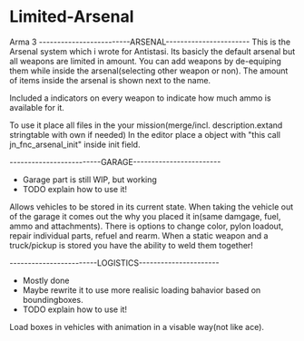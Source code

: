 # Limited-Arsenal
Arma 3
-------------------------ARSENAL-----------------------
This is the Arsenal system which i wrote for Antistasi.
Its basicly the default arsenal but all weapons are limited in amount. 
You can add weapons by de-equiping them while inside the arsenal(selecting other weapon or non).
The amount of items inside the arsenal is shown next to the name.

Included a indicators on every weapon to indicate how much ammo is available for it.

To use it place all files in the your mission(merge/incl. description.extand stringtable with own if needed)
In the editor place a object with "this call jn_fnc_arsenal_init" inside init field.

-------------------------GARAGE------------------------

- Garage part is still WIP, but working
- TODO explain how to use it!

Allows vehicles to be stored in its current state.
When taking the vehicle out of the garage it comes out the why you placed it in(same damgage, fuel, ammo and attachments).
There is options to change color, pylon loadout, repair individual parts, refuel and rearm.
When a static weapon and a truck/pickup is stored you have the ability to weld them together!

------------------------LOGISTICS----------------------

- Mostly done 
- Maybe rewrite it to use more realisic loading bahavior based on boundingboxes.
- TODO explain how to use it!

Load boxes in vehicles with animation in a visable way(not like ace).
